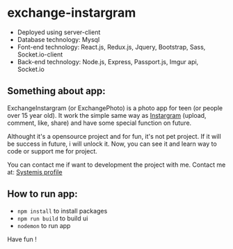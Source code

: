 # exchange-instargram
- Deployed using server-client 
- Database technology: Mysql
- Font-end technology: React.js, Redux.js, Jquery, Bootstrap, Sass, Socket.io-client
- Back-end technology: Node.js, Express, Passport.js, Imgur api, Socket.io


## Something about app: 
ExchangeInstargram (or ExchangePhoto) is a photo app for teen (or people over 15 year old). It work the simple same way as [Instargram](https://www.instagram.com/) (upload, comment, like, share) and have some special function on future. 

Althought it's a opensource project and for fun, it's not pet project. If it will be success in future, i will unlock it. Now, you can see it and learn way to code or support me for project.

You can contact me if want to development the project with me. Contact me at: [Systemis profile](https://systemis-blog.herokuapp.com/)

## How to run app:
- `npm install` to install packages 
- `npm run build` to build ui
- `nodemon` to run app

Have fun !